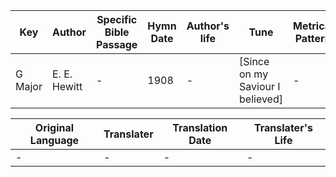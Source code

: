 Key | Author   | Specific Bible Passage     |Hymn Date |Author's life |Tune |Metrical Pattern   |Composer/Source
-- | --------- | ---------------------------|----------|--------------|-----|-------------------|-------------  
G Major |E. E. Hewitt |- |1908 |- |[Since on my Saviour I believed] |- |F. E. Belden

Original Language | Translater | Translation Date   | Translater's Life  
----------------- | --------- | --------------------|-------------     
\- |- |- |-
